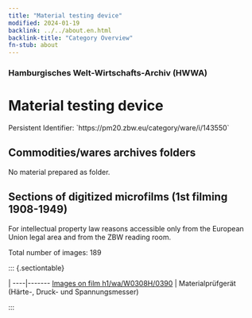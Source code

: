 ```yaml
---
title: "Material testing device"
modified: 2024-01-19
backlink: ../../about.en.html
backlink-title: "Category Overview"
fn-stub: about
---
```


### Hamburgisches Welt-Wirtschafts-Archiv (HWWA)

# Material testing device

<div class="hint">Persistent Identifier: `https://pm20.zbw.eu/category/ware/i/143550`</div>







## Commodities/wares archives folders





No material prepared as folder.



<a id="filmsections" />

## Sections of digitized microfilms (1st filming 1908-1949)

<p>For intellectual property law reasons accessible only from the European Union legal area and from the ZBW reading room.</p>



<p>Total number of images: 189</p>




::: {.sectiontable}

 | 
----|-------
<a class="btn" href="https://pm20.zbw.eu/film/h1/wa/W0308H/0390" rel="nofollow">Images on film h1/wa/W0308H/0390</a> | Materialprüfgerät (Härte-, Druck- und Spannungsmesser)


:::
















